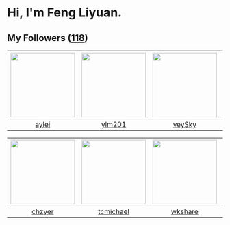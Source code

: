 # Hi, I'm Feng Liyuan.

## My Followers ([118](https://github.com/SunRunAway?tab=followers))

| <img src="https://avatars.githubusercontent.com/u/18556593?v=4" width="150" height="150" /> | <img src="https://avatars.githubusercontent.com/u/588162?v=4" width="150" height="150" /> | <img src="https://avatars.githubusercontent.com/u/3190043?v=4" width="150" height="150" /> | <img src="https://avatars.githubusercontent.com/u/7368838?v=4" width="150" height="150" /> |
| :-----------------------------------------------------------------------------------------: | :---------------------------------------------------------------------------------------: | :----------------------------------------------------------------------------------------: | :----------------------------------------------------------------------------------------: |
|                              [aylei](https://github.com/aylei)                              |                            [ylm201](https://github.com/ylm201)                            |                             [veySky](https://github.com/veySky)                            |                        [tangjun1990](https://github.com/tangjun1990)                       |

| <img src="https://avatars.githubusercontent.com/u/1464115?v=4" width="150" height="150" /> | <img src="https://avatars.githubusercontent.com/u/1506474?v=4" width="150" height="150" /> | <img src="https://avatars.githubusercontent.com/u/2918384?v=4" width="150" height="150" /> | <img src="https://avatars.githubusercontent.com/u/566037?v=4" width="150" height="150" /> |
| :----------------------------------------------------------------------------------------: | :----------------------------------------------------------------------------------------: | :----------------------------------------------------------------------------------------: | :---------------------------------------------------------------------------------------: |
|                             [chzyer](https://github.com/chzyer)                            |                          [tcmichael](https://github.com/tcmichael)                         |                            [wkshare](https://github.com/wkshare)                           |                         [shijiayun](https://github.com/shijiayun)                         |
